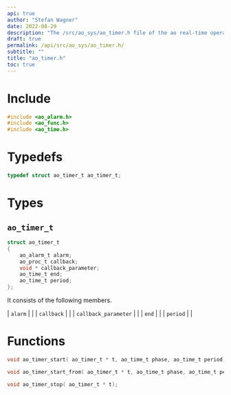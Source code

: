 ```yaml
---
api: true
author: "Stefan Wagner"
date: 2022-08-29
description: "The /src/ao_sys/ao_timer.h file of the ao real-time operating system."
draft: true
permalink: /api/src/ao_sys/ao_timer.h/
subtitle: ""
title: "ao_timer.h"
toc: true
---
```


# Include

```c
#include <ao_alarm.h>
#include <ao_func.h>
#include <ao_time.h>
```

# Typedefs

```c
typedef struct ao_timer_t ao_timer_t;
```

# Types

## `ao_timer_t`

```c
struct ao_timer_t
{
    ao_alarm_t alarm;
    ao_proc_t callback;
    void * callback_parameter;
    ao_time_t end;
    ao_time_t period;
};
```

It consists of the following members.

| `alarm` | |
| `callback` | |
| `callback_parameter` | |
| `end` | |
| `period` | |

# Functions

```c
void ao_timer_start( ao_timer_t * t, ao_time_t phase, ao_time_t period);
```

```c
void ao_timer_start_from( ao_timer_t * t, ao_time_t phase, ao_time_t period, ao_time_t beginning);
```

```c
void ao_timer_stop( ao_timer_t * t);
```

